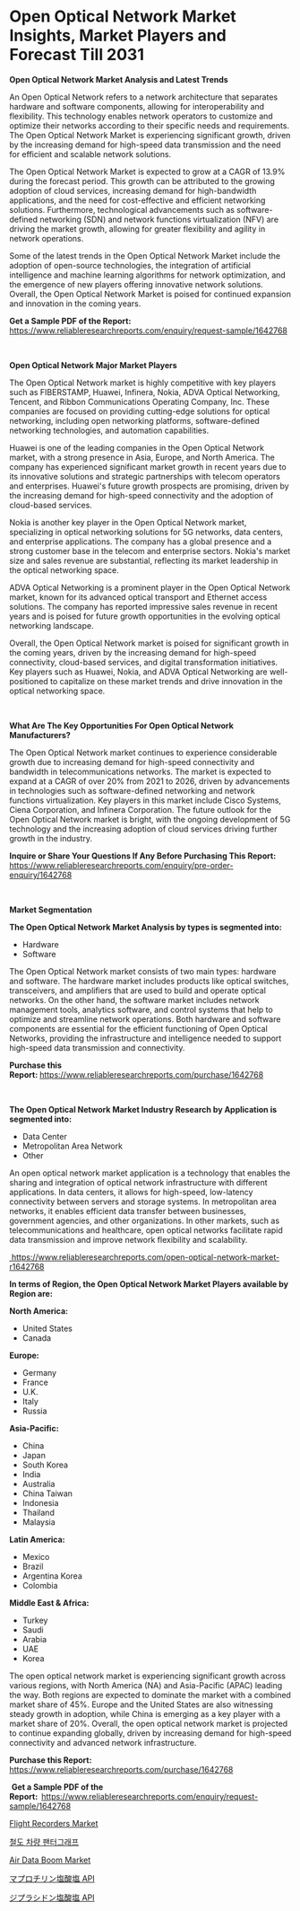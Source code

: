 <p><h1>Open Optical Network Market Insights, Market Players and Forecast Till 2031</h1></p><p><strong>Open Optical Network Market Analysis and Latest Trends</strong></p>
<p><p>An Open Optical Network refers to a network architecture that separates hardware and software components, allowing for interoperability and flexibility. This technology enables network operators to customize and optimize their networks according to their specific needs and requirements. The Open Optical Network Market is experiencing significant growth, driven by the increasing demand for high-speed data transmission and the need for efficient and scalable network solutions.</p><p>The Open Optical Network Market is expected to grow at a CAGR of 13.9% during the forecast period. This growth can be attributed to the growing adoption of cloud services, increasing demand for high-bandwidth applications, and the need for cost-effective and efficient networking solutions. Furthermore, technological advancements such as software-defined networking (SDN) and network functions virtualization (NFV) are driving the market growth, allowing for greater flexibility and agility in network operations.</p><p>Some of the latest trends in the Open Optical Network Market include the adoption of open-source technologies, the integration of artificial intelligence and machine learning algorithms for network optimization, and the emergence of new players offering innovative network solutions. Overall, the Open Optical Network Market is poised for continued expansion and innovation in the coming years.</p></p>
<p><strong>Get a Sample PDF of the Report:&nbsp;</strong> <a href="https://www.reliableresearchreports.com/enquiry/request-sample/1642768">https://www.reliableresearchreports.com/enquiry/request-sample/1642768</a></p>
<p>&nbsp;</p>
<p><strong>Open Optical Network Major Market Players</strong></p>
<p><p>The Open Optical Network market is highly competitive with key players such as FIBERSTAMP, Huawei, Infinera, Nokia, ADVA Optical Networking, Tencent, and Ribbon Communications Operating Company, Inc. These companies are focused on providing cutting-edge solutions for optical networking, including open networking platforms, software-defined networking technologies, and automation capabilities.</p><p>Huawei is one of the leading companies in the Open Optical Network market, with a strong presence in Asia, Europe, and North America. The company has experienced significant market growth in recent years due to its innovative solutions and strategic partnerships with telecom operators and enterprises. Huawei's future growth prospects are promising, driven by the increasing demand for high-speed connectivity and the adoption of cloud-based services.</p><p>Nokia is another key player in the Open Optical Network market, specializing in optical networking solutions for 5G networks, data centers, and enterprise applications. The company has a global presence and a strong customer base in the telecom and enterprise sectors. Nokia's market size and sales revenue are substantial, reflecting its market leadership in the optical networking space.</p><p>ADVA Optical Networking is a prominent player in the Open Optical Network market, known for its advanced optical transport and Ethernet access solutions. The company has reported impressive sales revenue in recent years and is poised for future growth opportunities in the evolving optical networking landscape.</p><p>Overall, the Open Optical Network market is poised for significant growth in the coming years, driven by the increasing demand for high-speed connectivity, cloud-based services, and digital transformation initiatives. Key players such as Huawei, Nokia, and ADVA Optical Networking are well-positioned to capitalize on these market trends and drive innovation in the optical networking space.</p></p>
<p>&nbsp;</p>
<p><strong>What Are The Key Opportunities For Open Optical Network Manufacturers?</strong></p>
<p><p>The Open Optical Network market continues to experience considerable growth due to increasing demand for high-speed connectivity and bandwidth in telecommunications networks. The market is expected to expand at a CAGR of over 20% from 2021 to 2026, driven by advancements in technologies such as software-defined networking and network functions virtualization. Key players in this market include Cisco Systems, Ciena Corporation, and Infinera Corporation. The future outlook for the Open Optical Network market is bright, with the ongoing development of 5G technology and the increasing adoption of cloud services driving further growth in the industry.</p></p>
<p><strong>Inquire or Share Your Questions If Any Before Purchasing This Report:</strong> <a href="https://www.reliableresearchreports.com/enquiry/pre-order-enquiry/1642768">https://www.reliableresearchreports.com/enquiry/pre-order-enquiry/1642768</a></p>
<p>&nbsp;</p>
<p><strong>Market Segmentation</strong></p>
<p><strong>The Open Optical Network Market Analysis by types is segmented into:</strong></p>
<p><ul><li>Hardware</li><li>Software</li></ul></p>
<p><p>The Open Optical Network market consists of two main types: hardware and software. The hardware market includes products like optical switches, transceivers, and amplifiers that are used to build and operate optical networks. On the other hand, the software market includes network management tools, analytics software, and control systems that help to optimize and streamline network operations. Both hardware and software components are essential for the efficient functioning of Open Optical Networks, providing the infrastructure and intelligence needed to support high-speed data transmission and connectivity.</p></p>
<p><strong>Purchase this Report:&nbsp;</strong><a href="https://www.reliableresearchreports.com/purchase/1642768">https://www.reliableresearchreports.com/purchase/1642768</a></p>
<p>&nbsp;</p>
<p><strong>The Open Optical Network Market Industry Research by Application is segmented into:</strong></p>
<p><ul><li>Data Center</li><li>Metropolitan Area Network</li><li>Other</li></ul></p>
<p><p>An open optical network market application is a technology that enables the sharing and integration of optical network infrastructure with different applications. In data centers, it allows for high-speed, low-latency connectivity between servers and storage systems. In metropolitan area networks, it enables efficient data transfer between businesses, government agencies, and other organizations. In other markets, such as telecommunications and healthcare, open optical networks facilitate rapid data transmission and improve network flexibility and scalability.</p></p>
<p><a href="https://www.reliableresearchreports.com/open-optical-network-market-r1642768">&nbsp;https://www.reliableresearchreports.com/open-optical-network-market-r1642768</a></p>
<p><strong>In terms of Region, the Open Optical Network Market Players available by Region are:</strong></p>
<p>
    <p> <strong> North America: </strong>
        <ul>
            <li>United States</li>
            <li>Canada</li>
        </ul>
        </p> 
    <p> <strong> Europe: </strong>
        <ul>
            <li>Germany</li>
            <li>France</li>
            <li>U.K.</li>
            <li>Italy</li>
            <li>Russia</li>
        </ul>
        </p> 
    <p> <strong> Asia-Pacific: </strong>
        <ul>
            <li>China</li>
            <li>Japan</li>
            <li>South Korea</li>
            <li>India</li>
            <li>Australia</li>
            <li>China Taiwan</li>
            <li>Indonesia</li>
            <li>Thailand</li>
            <li>Malaysia</li>
        </ul>
        </p> 
    <p> <strong> Latin America: </strong>
        <ul>
            <li>Mexico</li>
            <li>Brazil</li>
            <li>Argentina Korea</li>
            <li>Colombia</li>
        </ul>
        </p> 
    <p> <strong> Middle East & Africa: </strong>
        <ul>
            <li>Turkey</li>
            <li>Saudi</li>
            <li>Arabia</li>
            <li>UAE</li>
            <li>Korea</li>
        </ul>
    </p>
    </p>
<p><p>The open optical network market is experiencing significant growth across various regions, with North America (NA) and Asia-Pacific (APAC) leading the way. Both regions are expected to dominate the market with a combined market share of 45%. Europe and the United States are also witnessing steady growth in adoption, while China is emerging as a key player with a market share of 20%. Overall, the open optical network market is projected to continue expanding globally, driven by increasing demand for high-speed connectivity and advanced network infrastructure.</p></p>
<p><strong>Purchase this Report: </strong><a href="https://www.reliableresearchreports.com/purchase/1642768">https://www.reliableresearchreports.com/purchase/1642768</a></p>
<p>&nbsp;<strong>Get a Sample PDF of the Report:&nbsp;&nbsp;</strong><a href="https://www.reliableresearchreports.com/enquiry/request-sample/1642768">https://www.reliableresearchreports.com/enquiry/request-sample/1642768</a></p>
<p><strong></strong></p>
<p><p><a href="https://github.com/NaomieConner2023/Market-Research-Report-List-1/blob/main/flight-recorders-market.md">Flight Recorders Market</a></p><p><a href="https://github.com/Evans21Bill/Market-Research-Report-List-1/blob/main/9658851110968.md">철도 차량 팬터그래프</a></p><p><a href="https://github.com/GroverBarry/Market-Research-Report-List-5/blob/main/air-data-boom-market.md">Air Data Boom Market</a></p><p><a href="https://github.com/mohamedbakry57/Market-Research-Report-List-4/blob/main/4978280113916.md">マプロチリン塩酸塩 API</a></p><p><a href="https://github.com/zjkmgcs938405/Market-Research-Report-List-2/blob/main/7604521113917.md">ジプラシドン塩酸塩 API</a></p></p>